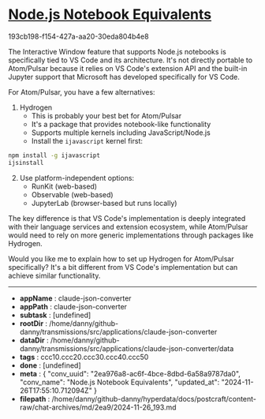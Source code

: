 # [Node.js Notebook Equivalents](https://claude.ai/chat/2ea976a8-ac6f-4bce-8dbd-6a58a9787da0)

193cb198-f154-427a-aa20-30eda804b4e8

 The Interactive Window feature that supports Node.js notebooks is specifically tied to VS Code and its architecture. It's not directly portable to Atom/Pulsar because it relies on VS Code's extension API and the built-in Jupyter support that Microsoft has developed specifically for VS Code.

For Atom/Pulsar, you have a few alternatives:

1. Hydrogen 
   - This is probably your best bet for Atom/Pulsar
   - It's a package that provides notebook-like functionality
   - Supports multiple kernels including JavaScript/Node.js
   - Install the `ijavascript` kernel first:

```bash
npm install -g ijavascript
ijsinstall
```

2. Use platform-independent options:
   - RunKit (web-based)
   - Observable (web-based)
   - JupyterLab (browser-based but runs locally)

The key difference is that VS Code's implementation is deeply integrated with their language services and extension ecosystem, while Atom/Pulsar would need to rely on more generic implementations through packages like Hydrogen.

Would you like me to explain how to set up Hydrogen for Atom/Pulsar specifically? It's a bit different from VS Code's implementation but can achieve similar functionality.

---

* **appName** : claude-json-converter
* **appPath** : claude-json-converter
* **subtask** : [undefined]
* **rootDir** : /home/danny/github-danny/transmissions/src/applications/claude-json-converter
* **dataDir** : /home/danny/github-danny/transmissions/src/applications/claude-json-converter/data
* **tags** : ccc10.ccc20.ccc30.ccc40.ccc50
* **done** : [undefined]
* **meta** : {
  "conv_uuid": "2ea976a8-ac6f-4bce-8dbd-6a58a9787da0",
  "conv_name": "Node.js Notebook Equivalents",
  "updated_at": "2024-11-26T17:55:10.712094Z"
}
* **filepath** : /home/danny/github-danny/hyperdata/docs/postcraft/content-raw/chat-archives/md/2ea9/2024-11-26_193.md